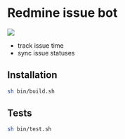 # Redmine issue bot

![](https://github.com/mrsuh/redmine-issue-bot/workflows/Tests/badge.svg)

* track issue time
* sync issue statuses

## Installation
```bash
sh bin/build.sh
```

## Tests
```bash
sh bin/test.sh
```
